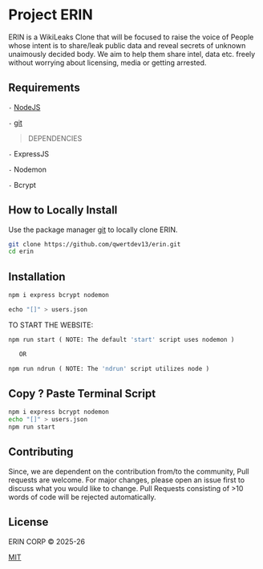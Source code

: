 # Project ERIN
ERIN is a WikiLeaks Clone that will be focused to raise the voice of People whose intent is to share/leak public data and reveal secrets of unknown unaimously decided body. We aim to help them share intel, data etc. freely without worrying about licensing, media or getting arrested.

## Requirements

`-` [NodeJS](https://nodejs.org/en)



`-` [git](https://git-scm.com/)
 
 
 
 > DEPENDENCIES

`-` ExpressJS


`-` Nodemon 




`-` Bcrypt


## How to Locally Install

Use the package manager [git](https://git-scm.com/) to locally clone ERIN. 

```bash
git clone https://github.com/qwertdev13/erin.git
cd erin

```


## Installation

```bash
npm i express bcrypt nodemon
```

```python
echo "[]" > users.json
```


TO START THE WEBSITE: 
```python
npm run start ( NOTE: The default 'start' script uses nodemon )

   OR

npm run ndrun ( NOTE: The 'ndrun' script utilizes node ) 
```


## Copy ? Paste Terminal Script
```bash
npm i express bcrypt nodemon
echo "[]" > users.json
npm run start
```

## Contributing

Since, we are dependent on the contribution from/to the community, Pull requests are welcome. For major changes, please open an issue first
to discuss what you would like to change. 
Pull Requests consisting of >10 words of code will be rejected automatically.


## License

ERIN CORP © 2025-26

[MIT](https://choosealicense.com/licenses/mit/)
